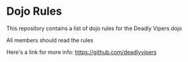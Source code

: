 Dojo Rules
==========

This repository contains a list of dojo rules for the Deadly Vipers dojo

All members should read the rules

Here's a link for more info: https://github.com/deadlyvipers
